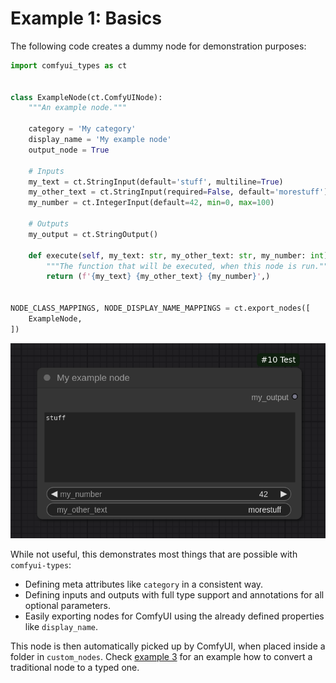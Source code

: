 # Example 1: Basics

The following code creates a dummy node for demonstration purposes:

```python
import comfyui_types as ct


class ExampleNode(ct.ComfyUINode):
    """An example node."""

    category = 'My category'
    display_name = 'My example node'
    output_node = True

    # Inputs
    my_text = ct.StringInput(default='stuff', multiline=True)
    my_other_text = ct.StringInput(required=False, default='morestuff')
    my_number = ct.IntegerInput(default=42, min=0, max=100)

    # Outputs
    my_output = ct.StringOutput()

    def execute(self, my_text: str, my_other_text: str, my_number: int) -> str:
        """The function that will be executed, when this node is run."""
        return (f'{my_text} {my_other_text} {my_number}',)


NODE_CLASS_MAPPINGS, NODE_DISPLAY_NAME_MAPPINGS = ct.export_nodes([
    ExampleNode,
])
```

![ExampleNode in action](./myexamplenode_screenshot.png)

While not useful, this demonstrates most things that are possible with
`comfyui-types`:

- Defining meta attributes like `category` in a consistent way.
- Defining inputs and outputs with full type support and annotations for all
optional parameters.
- Easily exporting nodes for ComfyUI using the already defined properties like
`display_name`.

This node is then automatically picked up by ComfyUI, when placed inside a
folder in `custom_nodes`. Check [example 3](/examples/example_3.md) for an
example how to convert a traditional node to a typed one.
